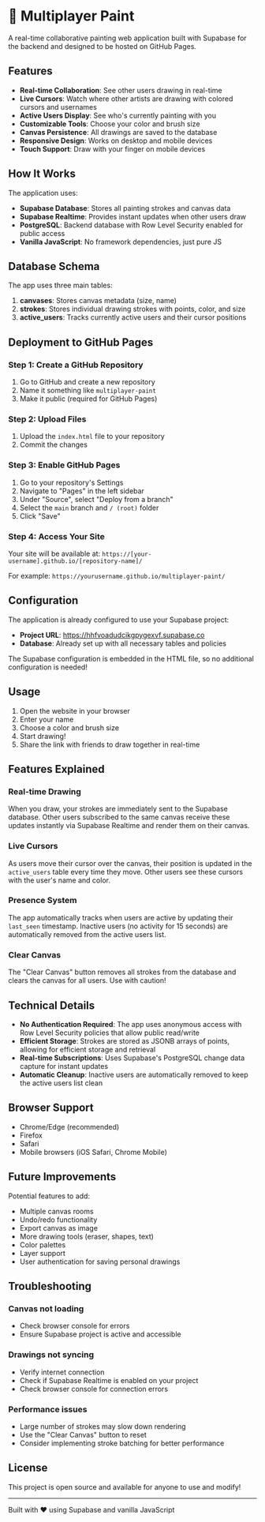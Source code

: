 # 🎨 Multiplayer Paint

A real-time collaborative painting web application built with Supabase for the backend and designed to be hosted on GitHub Pages.

## Features

- **Real-time Collaboration**: See other users drawing in real-time
- **Live Cursors**: Watch where other artists are drawing with colored cursors and usernames
- **Active Users Display**: See who's currently painting with you
- **Customizable Tools**: Choose your color and brush size
- **Canvas Persistence**: All drawings are saved to the database
- **Responsive Design**: Works on desktop and mobile devices
- **Touch Support**: Draw with your finger on mobile devices

## How It Works

The application uses:
- **Supabase Database**: Stores all painting strokes and canvas data
- **Supabase Realtime**: Provides instant updates when other users draw
- **PostgreSQL**: Backend database with Row Level Security enabled for public access
- **Vanilla JavaScript**: No framework dependencies, just pure JS

## Database Schema

The app uses three main tables:

1. **canvases**: Stores canvas metadata (size, name)
2. **strokes**: Stores individual drawing strokes with points, color, and size
3. **active_users**: Tracks currently active users and their cursor positions

## Deployment to GitHub Pages

### Step 1: Create a GitHub Repository

1. Go to GitHub and create a new repository
2. Name it something like `multiplayer-paint`
3. Make it public (required for GitHub Pages)

### Step 2: Upload Files

1. Upload the `index.html` file to your repository
2. Commit the changes

### Step 3: Enable GitHub Pages

1. Go to your repository's Settings
2. Navigate to "Pages" in the left sidebar
3. Under "Source", select "Deploy from a branch"
4. Select the `main` branch and `/ (root)` folder
5. Click "Save"

### Step 4: Access Your Site

Your site will be available at: `https://[your-username].github.io/[repository-name]/`

For example: `https://yourusername.github.io/multiplayer-paint/`

## Configuration

The application is already configured to use your Supabase project:
- **Project URL**: https://hhfvoadudcikgpygexvf.supabase.co
- **Database**: Already set up with all necessary tables and policies

The Supabase configuration is embedded in the HTML file, so no additional configuration is needed!

## Usage

1. Open the website in your browser
2. Enter your name
3. Choose a color and brush size
4. Start drawing!
5. Share the link with friends to draw together in real-time

## Features Explained

### Real-time Drawing
When you draw, your strokes are immediately sent to the Supabase database. Other users subscribed to the same canvas receive these updates instantly via Supabase Realtime and render them on their canvas.

### Live Cursors
As users move their cursor over the canvas, their position is updated in the `active_users` table every time they move. Other users see these cursors with the user's name and color.

### Presence System
The app automatically tracks when users are active by updating their `last_seen` timestamp. Inactive users (no activity for 15 seconds) are automatically removed from the active users list.

### Clear Canvas
The "Clear Canvas" button removes all strokes from the database and clears the canvas for all users. Use with caution!

## Technical Details

- **No Authentication Required**: The app uses anonymous access with Row Level Security policies that allow public read/write
- **Efficient Storage**: Strokes are stored as JSONB arrays of points, allowing for efficient storage and retrieval
- **Real-time Subscriptions**: Uses Supabase's PostgreSQL change data capture for instant updates
- **Automatic Cleanup**: Inactive users are automatically removed to keep the active users list clean

## Browser Support

- Chrome/Edge (recommended)
- Firefox
- Safari
- Mobile browsers (iOS Safari, Chrome Mobile)

## Future Improvements

Potential features to add:
- Multiple canvas rooms
- Undo/redo functionality
- Export canvas as image
- More drawing tools (eraser, shapes, text)
- Color palettes
- Layer support
- User authentication for saving personal drawings

## Troubleshooting

### Canvas not loading
- Check browser console for errors
- Ensure Supabase project is active and accessible

### Drawings not syncing
- Verify internet connection
- Check if Supabase Realtime is enabled on your project
- Check browser console for connection errors

### Performance issues
- Large number of strokes may slow down rendering
- Use the "Clear Canvas" button to reset
- Consider implementing stroke batching for better performance

## License

This project is open source and available for anyone to use and modify!

---

Built with ❤️ using Supabase and vanilla JavaScript